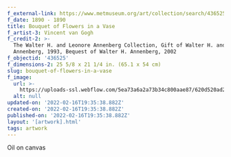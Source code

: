 ```yaml
---
f_external-link: https://www.metmuseum.org/art/collection/search/436525
f_date: 1890 - 1890
title: Bouquet of Flowers in a Vase
f_artist-3: Vincent van Gogh
f_credit-2: >-
  The Walter H. and Leonore Annenberg Collection, Gift of Walter H. and Leonore
  Annenberg, 1993, Bequest of Walter H. Annenberg, 2002
f_objectid: '436525'
f_dimensions-2: 25 5/8 x 21 1/4 in. (65.1 x 54 cm)
slug: bouquet-of-flowers-in-a-vase
f_image:
  url: >-
    https://uploads-ssl.webflow.com/5ea73a6a2a73b34c800aae87/620d520ad229bd7beb082f97_DT7098.jpeg
  alt: null
updated-on: '2022-02-16T19:35:38.882Z'
created-on: '2022-02-16T19:35:38.882Z'
published-on: '2022-02-16T19:35:38.882Z'
layout: '[artwork].html'
tags: artwork
---
```


Oil on canvas
